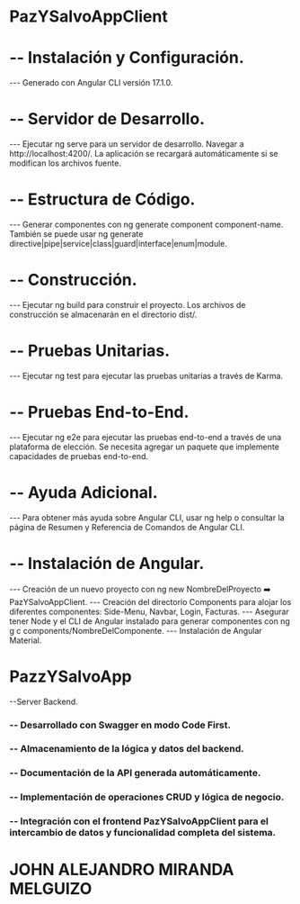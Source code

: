 # PazYSalvoAppClient
# -- Instalación y Configuración.
--- Generado con Angular CLI versión 17.1.0.
# -- Servidor de Desarrollo.
--- Ejecutar ng serve para un servidor de desarrollo. Navegar a http://localhost:4200/. La aplicación se recargará automáticamente si se modifican los archivos fuente.
# -- Estructura de Código.
--- Generar componentes con ng generate component component-name. También se puede usar ng generate directive|pipe|service|class|guard|interface|enum|module.
# -- Construcción.
--- Ejecutar ng build para construir el proyecto. Los archivos de construcción se almacenarán en el directorio dist/.
# -- Pruebas Unitarias.
--- Ejecutar ng test para ejecutar las pruebas unitarias a través de Karma.
# -- Pruebas End-to-End.
--- Ejecutar ng e2e para ejecutar las pruebas end-to-end a través de una plataforma de elección. Se necesita agregar un paquete que implemente capacidades de pruebas end-to-end.
# -- Ayuda Adicional.
--- Para obtener más ayuda sobre Angular CLI, usar ng help o consultar la página de Resumen y Referencia de Comandos de Angular CLI.
# -- Instalación de Angular.
--- Creación de un nuevo proyecto con ng new NombreDelProyecto ➡️ PazYSalvoAppClient.
--- Creación del directorio Components para alojar los diferentes componentes: Side-Menu, Navbar, Login, Facturas.
--- Asegurar tener Node y el CLI de Angular instalado para generar componentes con ng g c components/NombreDelComponente.
--- Instalación de Angular Material.

# PazzYSalvoApp 
--Server Backend.
### -- Desarrollado con Swagger en modo Code First.
### -- Almacenamiento de la lógica y datos del backend.
### -- Documentación de la API generada automáticamente.
### -- Implementación de operaciones CRUD y lógica de negocio.
### -- Integración con el frontend PazYSalvoAppClient para el intercambio de datos y funcionalidad completa del sistema.

# JOHN ALEJANDRO MIRANDA MELGUIZO
